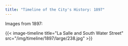```yaml
---
title: "Timeline of the City's History: 1897"
---
```

Images from 1897:

{{< image-timeline title="La Salle and South Water Street" src="/img/timeline/1897/large/238.jpg" >}}